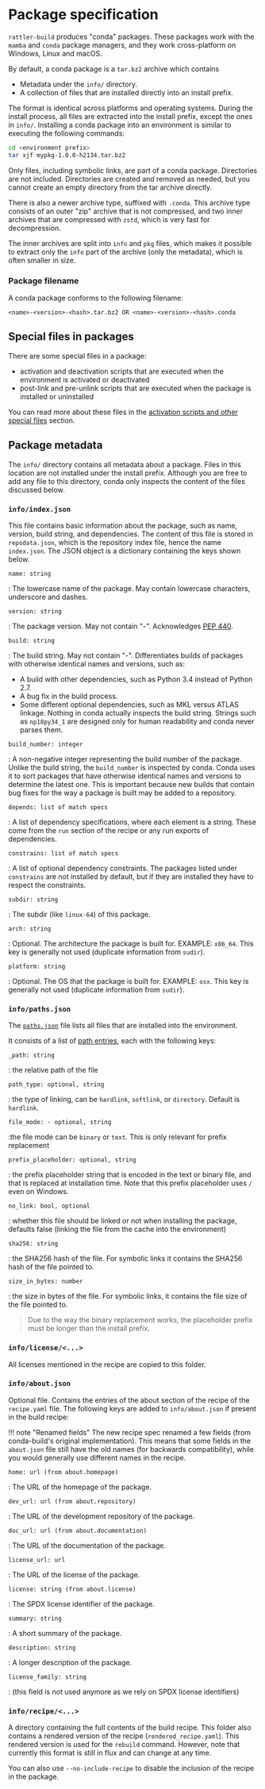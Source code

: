 # Package specification

`rattler-build` produces "conda" packages. These packages work with the `mamba`
and `conda` package managers, and they work cross-platform on Windows, Linux and
macOS.

By default, a conda package is a `tar.bz2` archive which contains

* Metadata under the `info/` directory.
* A collection of files that are installed directly into an install prefix.

The format is identical across platforms and operating systems. During the
install process, all files are extracted into the install prefix, except the
ones in `info/`. Installing a conda package into an environment is similar to
executing the following commands:

```bash
cd <environment prefix>
tar xjf mypkg-1.0.0-h2134.tar.bz2
```

Only files, including symbolic links, are part of a conda package. Directories
are not included. Directories are created and removed as needed, but you cannot
create an empty directory from the tar archive directly.

There is also a newer archive type, suffixed with `.conda`. This archive type
consists of an outer "zip" archive that is not compressed, and two inner
archives that are compressed with `zstd`, which is very fast for decompression.

The inner archives are split into `info` and `pkg` files, which makes it
possible to extract only the `info` part of the archive (only the metadata),
which is often smaller in size.

### Package filename

A conda package conforms to the following filename:

```
<name>-<version>-<hash>.tar.bz2 OR <name>-<version>-<hash>.conda
```

## Special files in packages

There are some special files in a package:

- activation and deactivation scripts that are executed when the environment is
  activated or deactivated
- post-link and pre-unlink scripts that are executed when the package is
  installed or uninstalled

You can read more about these files in the [activation scripts and other special
files](./special_files.md) section.

## Package metadata

The `info/` directory contains all metadata about a package. Files in this
location are not installed under the install prefix. Although you are free to
add any file to this directory, conda only inspects the content of the files
discussed below.

### `info/index.json`

This file contains basic information about the package, such as name, version,
build string, and dependencies. The content of this file is stored in
`repodata.json`, which is the repository index file, hence the name
`index.json`. The JSON object is a dictionary containing the keys shown below.


`name: string`

: The lowercase name of the package. May contain lowercase characters,
underscore and dashes.

`version: string`

: The package version. May not contain "-". Acknowledges [PEP
440](https://www.python.org/dev/peps/pep-0440/).


`build: string`

: The build string. May not contain "-". Differentiates builds of packages with
  otherwise identical names and versions, such as:

  * A build with other dependencies, such as Python 3.4 instead of Python 2.7.
  * A bug fix in the build process.
  * Some different optional dependencies, such as MKL versus ATLAS linkage.
    Nothing in conda actually inspects the build string. Strings such as
    `np18py34_1` are designed only for human readability and conda never parses
    them.

`build_number: integer`

: A non-negative integer representing the build number of the package. Unlike
  the build string, the `build_number` is inspected by conda. Conda uses it to
  sort packages that have otherwise identical names and versions to determine
  the latest one. This is important because new builds that contain bug fixes
  for the way a package is built may be added to a repository.

`depends: list of match specs`

: A list of dependency specifications, where each element is a string. These
come from the `run` section of the recipe or any run exports of dependencies.

`constrains: list of match specs`

: A list of optional dependency constraints. The packages listed under
`constrains` are not installed by default, but if they are installed they have
  to respect the constraints.

`subdir: string`

: The subdir (like `linux-64`) of this package.

`arch: string`

: Optional. The architecture the package is built for. EXAMPLE: `x86_64`. This
key is generally not used (duplicate information from `sudir`).

`platform: string`

: Optional. The OS that the package is built for. EXAMPLE: `osx`. This key is
generally not used (duplicate information from `sudir`).

### `info/paths.json`

The
[`paths.json`](https://docs.rs/rattler_conda_types/latest/rattler_conda_types/package/struct.PathsJson.html)
file lists all files that are installed into the environment.

It consists of a list of [path
entries](https://docs.rs/rattler_conda_types/latest/rattler_conda_types/package/struct.PathsEntry.html),
each with the following keys:

`_path: string`

: the relative path of the file

`path_type: optional, string`

: the type of linking, can be `hardlink`, `softlink`, or `directory`. Default is
  `hardlink`.

`file_mode: - optional, string`

:the file mode can be `binary` or `text`. This is only relevant for prefix
  replacement

`prefix_placeholder: optional, string`

: the prefix placeholder string that is encoded in the text or binary file, and
  that is replaced at installation time. Note that this prefix placeholder uses
  `/` even on Windows.

`no_link: bool, optional`

: whether this file should be linked or not when installing the package,
  defaults false (linking the file from the cache into the environment)

`sha256: string`

: the SHA256 hash of the file. For symbolic links it contains the SHA256 hash of
  the file pointed to.

`size_in_bytes: number`

: the size in bytes of the file. For symbolic links, it contains the file size
  of the file pointed to.

> Due to the way the binary replacement works, the placeholder prefix must be
> longer than the install prefix.

### `info/license/<...>`

All licenses mentioned in the recipe are copied to this folder.

### `info/about.json`

Optional file. Contains the entries of the about section of the recipe of the
`recipe.yaml` file. The following keys are added to `info/about.json` if present
in the build recipe:

!!! note "Renamed fields"
    The new recipe spec renamed a few fields (from conda-build's original
    implementation). This means that some fields in the `about.json` file still
    have the old names (for backwards compatibility), while you would generally
    use different names in the recipe.

`home: url (from about.homepage)`

: The URL of the homepage of the package.

`dev_url: url (from about.repository)`

: The URL of the development repository of the package.

`doc_url: url (from about.documentation)`

: The URL of the documentation of the package.

`license_url: url`

: The URL of the license of the package.

`license: string (from about.license)`

: The SPDX license identifier of the package.

`summary: string`

: A short summary of the package.

`description: string`

: A longer description of the package.

`license_family: string`

: (this field is not used anymore as we rely on SPDX license identifiers)


### `info/recipe/<...>`

A directory containing the full contents of the build recipe. This folder also
contains a rendered version of the recipe (`rendered_recipe.yaml`). This
rendered version is used for the `rebuild` command. However, note that currently
this format is still in flux and can change at any time.

You can also use `--no-include-recipe` to disable the inclusion of the recipe in
the package.
